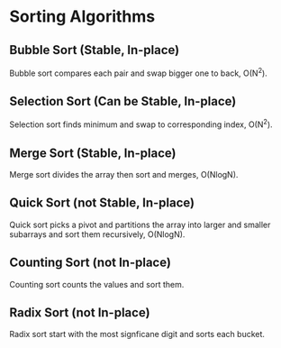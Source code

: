 # Sorting Algorithms

## Bubble Sort (Stable, In-place)
Bubble sort compares each pair and swap bigger one to back, O(N<sup>2</sup>).

## Selection Sort (Can be Stable, In-place)
Selection sort finds minimum and swap to corresponding index, O(N<sup>2</sup>).

## Merge Sort (Stable, In-place)
Merge sort divides the array then sort and merges, O(NlogN).

## Quick Sort (not Stable, In-place)
Quick sort picks a pivot and partitions the array into larger and smaller subarrays and sort them recursively, O(NlogN).

## Counting Sort (not In-place)
Counting sort counts the values and sort them.

## Radix Sort (not In-place)
Radix sort start with the most signficane digit and sorts each bucket.
